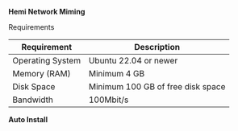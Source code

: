 **Hemi Network Miming**


Requirements

| **Requirement**              | **Description**                     |
|------------------------------|-------------------------------------|
| Operating System             | Ubuntu 22.04 or newer               |
| Memory (RAM)                 | Minimum 4 GB                        |
| Disk Space                   | Minimum 100 GB of free disk space   |
| Bandwidth                    | 100Mbit/s                           |


**Auto Install**



